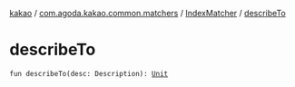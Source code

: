 [kakao](../../index.md) / [com.agoda.kakao.common.matchers](../index.md) / [IndexMatcher](index.md) / [describeTo](./describe-to.md)

# describeTo

`fun describeTo(desc: Description): `[`Unit`](https://kotlinlang.org/api/latest/jvm/stdlib/kotlin/-unit/index.html)